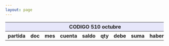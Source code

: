 ```yaml
--- 
layout: page
--- 
```


<table>
<thead> <th style='background-color: lavender' colspan='10'> CODIGO 510	octubre </th></thead>
<tr><th> partida </th> <th> doc </th> <th> mes </th> <th>  cuenta  </th> <th> saldo  </th> <th>   qty </th> <th> debe </th><th> suma </th>  <th> haber </th> <th> suma </th>  </tr>
<tbody>
</tbody>
</table>
